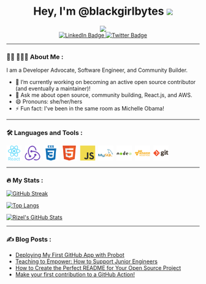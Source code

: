 



<div id="header" align="center">
   <h1>
    Hey, I'm @blackgirlbytes
    <img src="https://media.giphy.com/media/hvRJCLFzcasrR4ia7z/giphy.gif" width="30px"/>
  </h1>
   <a href="https://myoctocat.dev/@blackgirlbytes/octocat">
  <img align="center" src="https://user-images.githubusercontent.com/22990146/155748276-bc6a3a99-b8e3-464e-adf5-ca88b5acd642.png" width=200 />
</a>
  <div id="badges">
    <a href="https://www.linkedin.com/in/rizel-bobb-semple/">
      <img src="https://img.shields.io/badge/LinkedIn-blue?style=for-the-badge&logo=linkedin&logoColor=white" alt="LinkedIn Badge"/>
    </a>
    <a href="twitter.com/blackgirlbytes">
      <img src="https://img.shields.io/badge/Twitter-blue?style=for-the-badge&logo=twitter&logoColor=white" alt="Twitter Badge"/>
    </a>
  </div>
</div>
<div align="center">
</div>

---

### 👋🏾 👩🏾‍💻 About Me :
I am a Developer Advocate, Software Engineer, and Community Builder.

- 🌱  I’m currently working on becoming an active open source contributor (and eventually a maintainer)!
- 💬 Ask me about open source, community building, React.js, and AWS.
- 😄 Pronouns: she/her/hers
- ⚡ Fun fact: I've been in the same room as Michelle Obama! 

---

### :hammer_and_wrench: Languages and Tools :
<div>
  <img src="https://github.com/devicons/devicon/blob/master/icons/react/react-original-wordmark.svg" title="React" alt="React" width="40" height="40"/>&nbsp;
  <img src="https://github.com/devicons/devicon/blob/master/icons/redux/redux-original.svg" title="Redux" alt="Redux " width="40" height="40"/>&nbsp;
  <img src="https://github.com/devicons/devicon/blob/master/icons/css3/css3-plain-wordmark.svg"  title="CSS3" alt="CSS" width="40" height="40"/>&nbsp;
  <img src="https://github.com/devicons/devicon/blob/master/icons/html5/html5-original.svg" title="HTML5" alt="HTML" width="40" height="40"/>&nbsp;
  <img src="https://github.com/devicons/devicon/blob/master/icons/javascript/javascript-original.svg" title="JavaScript" alt="JavaScript" width="40" height="40"/>&nbsp;
  <img src="https://github.com/devicons/devicon/blob/master/icons/mysql/mysql-original-wordmark.svg" title="MySQL"  alt="MySQL" width="40" height="40"/>&nbsp;
  <img src="https://github.com/devicons/devicon/blob/master/icons/nodejs/nodejs-original-wordmark.svg" title="NodeJS" alt="NodeJS" width="40" height="40"/>&nbsp;
  <img src="https://github.com/devicons/devicon/blob/master/icons/amazonwebservices/amazonwebservices-plain-wordmark.svg" title="AWS" alt="AWS" width="40" height="40"/>&nbsp;
  <img src="https://github.com/devicons/devicon/blob/master/icons/git/git-original-wordmark.svg" title="Git" **alt="Git" width="40" height="40"/>
</div>

---

### :fire: My Stats :
[![GitHub Streak](http://github-readme-streak-stats.herokuapp.com?user=blackgirlbytes&theme=material-palenight)](https://git.io/streak-stats)

[![Top Langs](https://github-readme-stats.vercel.app/api/top-langs/?username=blackgirlbytes&layout=compact&theme=material-palenight)](https://github.com/anuraghazra/github-readme-stats)

[![Rizel's GitHub Stats](https://github-readme-stats.vercel.app/api?username=blackgirlbytes&layout=compact&theme=material-palenight)](https://github.com/anuraghazra/github-readme-stats)


---

### :writing_hand: Blog Posts :
<!-- BLOG-POST-LIST:START -->
- [Deploying My First GitHub App with Probot](https://dev.to/github/developing-my-first-github-app-with-probot-3g0p)
- [Teaching to Empower: How to Support Junior Engineers](https://blackgirlbytes.dev/how-to-support-early-career-developers)
- [How to Create the Perfect README for Your Open Source Project](https://dev.to/github/how-to-create-the-perfect-readme-for-your-open-source-project-1k69)
- [Make your first contribution to a GitHub Action!](https://dev.to/github/how-to-edit-a-github-action-3j14)
<!-- BLOG-POST-LIST:END -->



